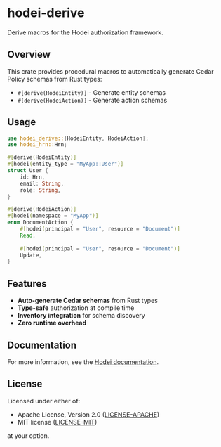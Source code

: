 # hodei-derive

Derive macros for the Hodei authorization framework.

## Overview

This crate provides procedural macros to automatically generate Cedar Policy schemas from Rust types:

- `#[derive(HodeiEntity)]` - Generate entity schemas
- `#[derive(HodeiAction)]` - Generate action schemas

## Usage

```rust
use hodei_derive::{HodeiEntity, HodeiAction};
use hodei_hrn::Hrn;

#[derive(HodeiEntity)]
#[hodei(entity_type = "MyApp::User")]
struct User {
    id: Hrn,
    email: String,
    role: String,
}

#[derive(HodeiAction)]
#[hodei(namespace = "MyApp")]
enum DocumentAction {
    #[hodei(principal = "User", resource = "Document")]
    Read,
    
    #[hodei(principal = "User", resource = "Document")]
    Update,
}
```

## Features

- **Auto-generate Cedar schemas** from Rust types
- **Type-safe** authorization at compile time
- **Inventory integration** for schema discovery
- **Zero runtime overhead**

## Documentation

For more information, see the [Hodei documentation](https://github.com/Rubentxu/hodei-policies).

## License

Licensed under either of:

- Apache License, Version 2.0 ([LICENSE-APACHE](../../LICENSE-APACHE))
- MIT license ([LICENSE-MIT](../../LICENSE-MIT))

at your option.
